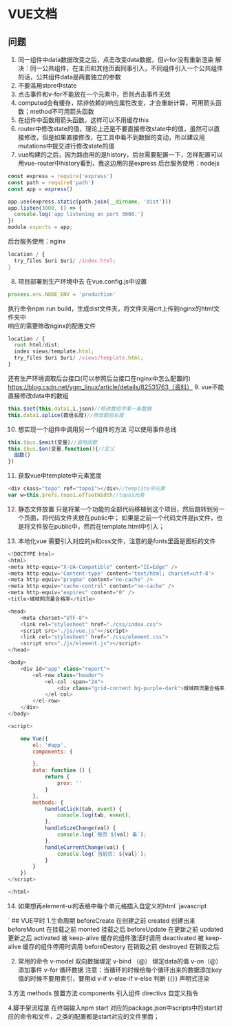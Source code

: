 # VUE文档

## 问题
1. 同一组件中data数据改变之后，点击改变data数据，但v-for没有重新渲染
解决：同一公共组件，在主页和其他页面同事引入，不同组件引入一个公共组件的话，公共组件data是两套独立的参数
2. 不要滥用store中state
3. 点击事件和v-for不能放在一个元素中，否则点击事件无效
4. computed会有缓存，除非依赖的响应属性改变，才会重新计算，可用箭头函数；method不可用箭头函数
5. 在组件中函数用箭头函数，这样可以不用缓存this
6. router中修改state的值，理论上还是不要直接修改state中的值，虽然可以直接修改，但是如果直接修改，在工具中看不到数据的变动，所以建议用mutations中提交进行修改state的值
7. vue构建的之后，因为路由用的是history，后台需要配置一下，怎样配置可以用vue-router中history看到，我这边用的是express
后台服务使用：nodejs
```javascript
const express = require('express')
const path = require('path')
const app = express()

app.use(express.static(path.join(__dirname, 'dist')))
app.listen(3000, () => {
  console.log('app listening on port 3000.')
})
module.exports = app;

```
后台服务使用：nginx
```javascript
location / {
  try_files $uri $uri/ /index.html;
}
```
8. 项目部署到生产环境中去
在vue.config.js中设置
```javascript
process.env.NODE_ENV = 'production'
```
执行命令npm run build，生成dist文件夹，将文件夹用crt上传到nginx的html文件夹中</br>
响应的需要修改nginx的配置文件</br>
```javascript
location / {
  root html/dist;
  index views/template.html;
  try_files $uri $uri/ /views/template.html;
}
```
还有生产环境调取后台接口(可以参照后台接口在nginx中怎么配置的)</br>
https://blog.csdn.net/ygm_linux/article/details/82531763（资料）
9. vue不能直接修改data中的数组
```javascript
this.$set(this.data1,i,json)//修改数组中某一条数据
this.data1.splice(数组长度)//修改数组长度
```
10. 想实现一个组件中调用另一个组件的方法
可以使用事件总线</br>
```javascript
this.$bus.$emit(变量)//调用函数
this.$bus.$on(变量,function(){//定义
  函数()
})
```
11. 获取vue中template中元素宽度
```javascript
<div ckass="topo" ref="topo1"></div>//template中元素
var w=this.$refs.topo1.offsetWidth//topo1元素
```
12. 静态文件放置
只是将某一个功能的全部代码移植到这个项目，然后跳转到另一个页面，将代码文件夹放在public中；
如果是之前一个代码文件是js文件，也是将文件放在public中，然后在template.html中引入；

13. 本地化vue
需要引入对应的js和css文件，注意的是fonts里面是图标的文件
```javascript
<!DOCTYPE html>
<html>
<meta http-equiv="X-UA-Compatible" content="IE=Edge" />
<meta http-equiv='Content-type' content='text/html; charset=utf-8'>
<meta http-equiv="pragma" content="no-cache" />
<meta http-equiv="cache-control" content="no-cache" />
<meta http-equiv="expires" content="0" />
<title>城域网流量合格率</title>

<head>
    <meta charset="UTF-8">
    <link rel="stylesheet" href="./css/index.css">
    <script src="./js/vue.js"></script>
    <link rel="stylesheet" href="./css/element.css">
    <script src="./js/element.js"></script>
</head>

<body>
    <div id="app" class="report">
        <el-row class="header">
            <el-col :span="24">
                <div class="grid-content bg-purple-dark">城域网流量合格率</div>
            </el-col>
        </el-row>
    </div>
</body>

<script>

    new Vue({
        el: '#app',
        components: {

        },
        data: function () {
            return {
                prov: ''
            }
        },
        methods: {
            handleClick(tab, event) {
                console.log(tab, event);
            },
            handleSizeChange(val) {
                console.log(`每页 ${val} 条`);
            },
            handleCurrentChange(val) {
                console.log(`当前页: ${val}`);
            }
        }
    })
</script>

</html>

```

14. 如果想再element-ui的表格中每个单元格插入自定义的html
`javascript
<el-table-column prop="circuitname" label="电路名称">
    <template slot-scope="scope">
        <span :title="scope.row.circuitname"
            v-html="scope.row.circuitname.substring(0,30)"></span>
    </template>
</el-table-column>
`
## VUE平时
1.生命周期
beforeCreate 在创建之前
created	创建出来
beforeMount	在挂载之前
monted	挂载之后
beforeUpdate	在更新之前
updated	更新之后
activated	被 keep-alive 缓存的组件激活时调用
deactivated	被 keep-alive 缓存的组件停用时调用
beforeDestory	在销毁之前
destroyed	在销毁之后

2. 常用的命令
v-model 双向数据绑定
v-bind （@） 绑定data的值
v-on（@）添加事件
v-for  循环数据 注意：当循环的时候给每个循环出来的数据添加key值的时候不要用索引，要用id
v-if v-else-if  v-else   判断
{{}}	声明式渲染

3.方法
methods	放置方法
components	引入组件
directivs	自定义指令

4.脚手架流程是
在终端输入npm start 对应的package.json中scripts中的start对应的命令和文件，之类的配置都是start对应的文件里面；

